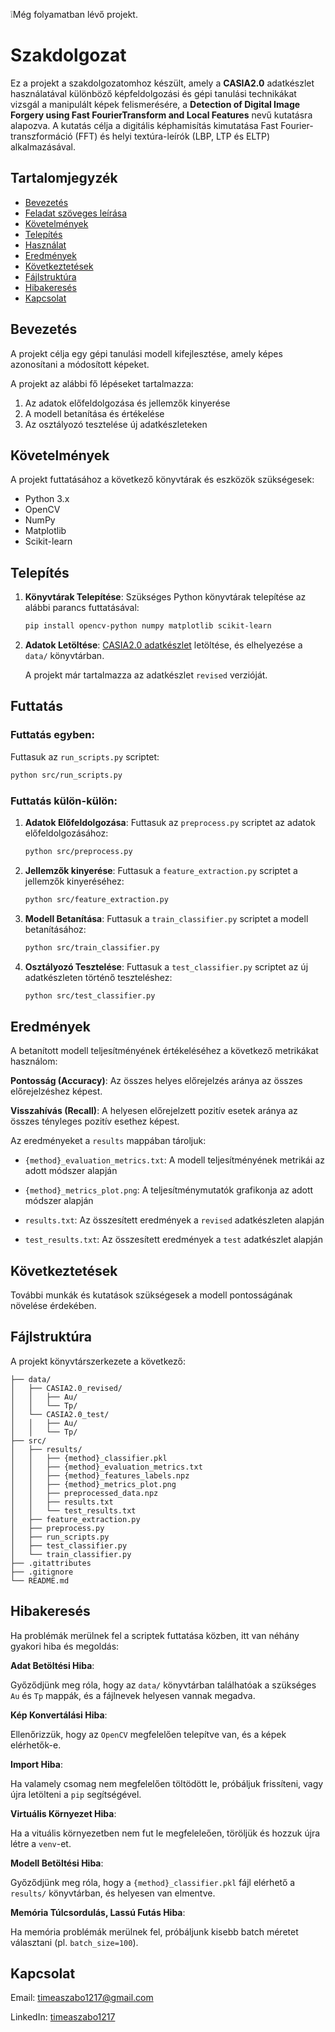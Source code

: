 ❕Még folyamatban lévő projekt.

# Szakdolgozat

Ez a projekt a szakdolgozatomhoz készült, amely a **CASIA2.0** adatkészlet használatával különböző képfeldolgozási és gépi tanulási technikákat vizsgál a manipulált képek felismerésére, a **Detection of Digital Image Forgery using Fast FourierTransform and Local Features** nevű kutatásra alapozva. A kutatás célja a digitális képhamisítás kimutatása Fast Fourier-transzformáció (FFT) és helyi textúra-leírók (LBP, LTP és ELTP) alkalmazásával.

## Tartalomjegyzék
- [Bevezetés](#bevezetés)
- [Feladat szöveges leírása](#feladat-szöveges-leírása)
- [Követelmények](#követelmények)
- [Telepítés](#telepítés)
- [Használat](#használat)
- [Eredmények](#eredmények)
- [Következtetések](#következtetések)
- [Fájlstruktúra](#fájlstruktúra)
- [Hibakeresés](#hibakeresés)
- [Kapcsolat](#kapcsolat)

## Bevezetés
A projekt célja egy gépi tanulási modell kifejlesztése, amely képes azonosítani a módosított képeket.

A projekt az alábbi fő lépéseket tartalmazza:
1. Az adatok előfeldolgozása és jellemzők kinyerése
2. A modell betanítása és értékelése
3. Az osztályozó tesztelése új adatkészleteken

## Követelmények
A projekt futtatásához a következő könyvtárak és eszközök szükségesek:
- Python 3.x
- OpenCV
- NumPy
- Matplotlib
- Scikit-learn

## Telepítés
1. **Könyvtárak Telepítése**: Szükséges Python könyvtárak telepítése az alábbi parancs futtatásával:
   ```bash
   pip install opencv-python numpy matplotlib scikit-learn
   ```
   
2. **Adatok Letöltése**:
   [CASIA2.0 adatkészlet](https://paperswithcode.com/dataset/casia-v2) letöltése, és elhelyezése a `data/` könyvtárban.
   
   A projekt már tartalmazza az adatkészlet `revised` verzióját.

## Futtatás

### Futtatás egyben: 
   Futtasuk az `run_scripts.py` scriptet:
   ```bash
   python src/run_scripts.py
   ```

### Futtatás külön-külön:
1. **Adatok Előfeldolgozása**: Futtasuk az `preprocess.py` scriptet az adatok előfeldolgozásához:
   ```bash
   python src/preprocess.py
   ```

2. **Jellemzők kinyerése**: Futtasuk a `feature_extraction.py` scriptet a jellemzők kinyeréséhez:
   ```bash
   python src/feature_extraction.py
   ```

3. **Modell Betanítása**: Futtasuk a `train_classifier.py` scriptet a modell betanításához:
   ```bash
   python src/train_classifier.py
   ```
   
4. **Osztályozó Tesztelése**: Futtasuk a `test_classifier.py` scriptet az új adatkészleten történő teszteléshez:
   ```bash
   python src/test_classifier.py
   ```

## Eredmények
A betanított modell teljesítményének értékeléséhez a következő metrikákat használom:

**Pontosság (Accuracy)**: Az összes helyes előrejelzés aránya az összes előrejelzéshez képest.

**Visszahívás (Recall)**: A helyesen előrejelzett pozitív esetek aránya az összes tényleges pozitív esethez képest.

Az eredményeket a `results` mappában tároljuk:

- `{method}_evaluation_metrics.txt`: A modell teljesítményének metrikái az adott módszer alapján

- `{method}_metrics_plot.png`: A teljesítménymutatók grafikonja az adott módszer alapján

- `results.txt`: Az összesített eredmények a `revised` adatkészleten alapján

- `test_results.txt`: Az összesített eredmények a `test` adatkészlet alapján

## Következtetések
További munkák és kutatások szükségesek a modell pontosságának növelése érdekében.

## Fájlstruktúra
A projekt könyvtárszerkezete a következő:
```
├── data/
│   ├── CASIA2.0_revised/
│   │   ├── Au/
│   │   └── Tp/
│   └── CASIA2.0_test/
│   │   ├── Au/
│   │   └── Tp/
├── src/
│   ├── results/
│   │   ├── {method}_classifier.pkl
│   │   ├── {method}_evaluation_metrics.txt
│   │   ├── {method}_features_labels.npz
│   │   ├── {method}_metrics_plot.png
│   │   ├── preprocessed_data.npz
│   │   ├── results.txt
│   │   └── test_results.txt
│   ├── feature_extraction.py
│   ├── preprocess.py
│   ├── run_scripts.py
│   ├── test_classifier.py
│   └── train_classifier.py
├── .gitattributes
├── .gitignore
└── README.md
```

## Hibakeresés
Ha problémák merülnek fel a scriptek futtatása közben, itt van néhány gyakori hiba és megoldás:

**Adat Betöltési Hiba**:

Győződjünk meg róla, hogy az `data/` könyvtárban találhatóak a szükséges `Au` és `Tp` mappák, és a fájlnevek helyesen vannak megadva.

**Kép Konvertálási Hiba**:

Ellenőrizzük, hogy az `OpenCV` megfelelően telepítve van, és a képek elérhetők-e.

**Import Hiba**:

Ha valamely csomag nem megfelelően töltödött le, próbáljuk frissíteni, vagy újra letölteni a `pip` segítségével.

**Virtuális Környezet Hiba**:

Ha a vituális környezetben nem fut le megfeleleően, töröljük és hozzuk újra létre a `venv`-et.

**Modell Betöltési Hiba**:

Győződjünk meg róla, hogy a `{method}_classifier.pkl` fájl elérhető a `results/` könyvtárban, és helyesen van elmentve.

**Memória Túlcsordulás, Lassú Futás Hiba**:

Ha memória problémák merülnek fel, próbáljunk kisebb batch méretet választani (pl. `batch_size=100`).

## Kapcsolat
Email: [timeaszabo1217@gmail.com](mailto:timeaszabo1217@gmail.com)

LinkedIn: [timeaszabo1217](https://www.linkedin.com/in/timeaszabo1217/)
